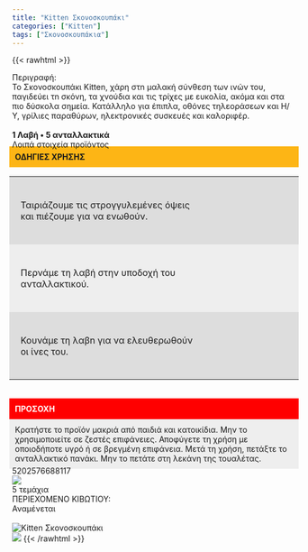 ```yaml
---
title: "Kitten Σκονοσκουπάκι"
categories: ["Kitten"]
tags: ["Σκονοσκουπάκια"]
---
```

{{< rawhtml >}}

<div class="sload227"><div class="product"><div id="sistatika">Περιγραφή:</div><div class="alltext">Το Σκονοσκουπάκι Kitten, χάρη στn μαλακή σύνθεση των ινών του, παγιδεύει τn σκόνη, τα χνούδια και τις τρίχες με ευκολία, ακόμα και στα πιο δύσκολα σημεία. Κατάλληλο για έπιπλα, οθόνες τηλεοράσεων και Η/Υ, γρίλιες παραθύρων, ηλεκτρονικές συσκευές και καλοριφέρ.<br><br><b>1 Λαβή • 5 ανταλλακτικά</b></div><div id="loipa">Λοιπά στοιχεία προϊόντος</div><div class="alltext" style="margin:-5px"><div style="padding:10px;background:#fdb515"><b>ΟΔΗΓΙΕΣ ΧΡΗΣΗΣ</b></div><table style="width:100%;background:#eee;padding:0;vertical-align:middle;border-collapse:collapse"><tbody><tr><td style="width:70%;padding:20px;background-color:#ddd">Ταιριάζουμε τις στρογγυλεμένες όψεις και πιέζουμε για να ενωθούν.</td><td style="vertical-align:middle;padding:0;background-image:url(https://sites.google.com/site/sklplfiles/files/skon1.png);background-size:100px;background-repeat:no-repeat;text-align:center;width:100px;height:120px;background-position:center center;background-color:#ddd"></td></tr><tr><td style="width:70%;padding:20px">Περνάμε τη λαβή στην υποδοχή του ανταλλακτικού.</td><td style="vertical-align:middle;padding:10px;background-image:url(https://sites.google.com/site/sklplfiles/files/skon2.png);background-size:100px;background-repeat:no-repeat;text-align:center;width:100px;height:120px;background-position:center center"></td></tr><tr><td style="width:70%;padding:20px;background-color:#ddd">Κουνάμε τη λαβn για να ελευθερωθούν οι ίνες του.</td><td style="background-color:#ddd;vertical-align:middle;padding:10px;background-image:url(https://sites.google.com/site/sklplfiles/files/skon3.png);background-size:100px;background-repeat:no-repeat;text-align:center;width:100px;height:120px;background-position:center center"></td></tr></tbody></table><br><div style="padding:10px;background:red;color:#fff"><b>ΠΡΟΣΟΧΗ</b></div><div style="padding:10px;background:#eee">Κρατήστε το προϊόν μακριά από παιδιά και κατοικίδια. Μην το χρησιμοποιείτε σε ζεστές επιφάνειες. Αποφύγετε τη χρήση με οποιοδήποτε υγρό ή σε βρεγμένη επιφάνεια. Μετά τη χρήση, πετάξτε το ανταλλακτικό πανάκι. Μην το πετάτε στη λεκάνη της τουαλέτας.</div></div><div id="barcode"><div id="barimage1"></div><span id="bartext">5202576688117</span></div><div id="varos"><div id="varosimage" style="margin:0"><img src="https://sites.google.com/site/sklplfiles/files/tem.png"></div><span id="varostext">5 τεμάχια</span></div><div id="kivotio">ΠΕΡΙΕΧΟΜΕΝΟ ΚΙΒΩΤΙΟΥ:<br>Αναμένεται</div><br><div class="pimg"><img alt="Kitten Σκονοσκουπάκι" title="Kitten Σκονοσκουπάκι" src="/media/images/kitten-skonoskoupaki.jpg"></div></div></div><img src="/media/icons/tem.png">
{{< /rawhtml >}}


